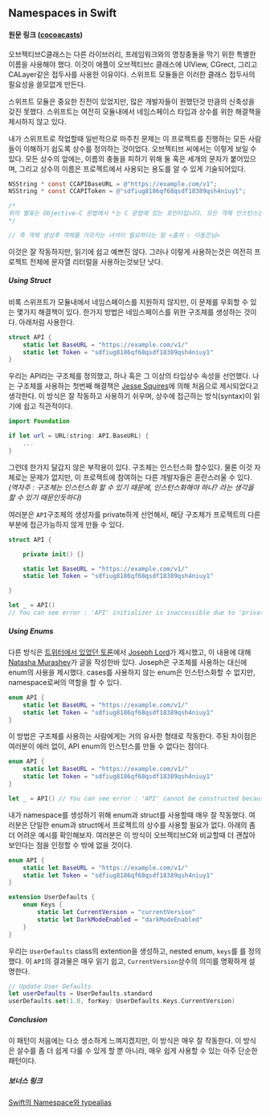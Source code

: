 ## Namespaces in Swift

#### 원문 링크 ([cocoacasts](https://cocoacasts.com/namespaces-in-swift/))



오브젝티브C클래스는 다른 라이브러리, 프레임워크와의 명칭충돌을 막기 위한 특별한 이름을 사용해야 했다. 이것이 애플이 오브젝티브c 클래스에 UIView, CGrect, 그리고 CALayer같은 접두사를 사용한 이유이다. 스위프트 모듈들은 이러한 클래스 접두사의 필요성을 쓸모없게 만든다.



스위프트 모듈은 중요한 진전이 있었지만, 많은 개발자들이 원했던것 만큼의 신축성을 갖진 못했다. 스위프트는 여전히 모듈내에서 네임스페이스 타입과 상수를 위한 해결책을 제시하지 않고 있다.



내가 스위프트로 작업할때 일반적으로 마주친 문제는 이 프로젝트를 진행하는 모든 사람들이 이해하기 쉽도록 상수를 정의하는 것이었다. 오브젝티브 씨에서는 이렇게 보일 수 있다. 모든 상수의 앞에는, 이름의 충돌을 피하기 위해 둘 혹은 세개의 문자가 붙어있으며, 그리고 상수의 이름은 프로젝트에서 사용되는 용도를 알 수 있게 기술되어있다.

```objective-c
NSString * const CCAPIBaseURL = @"https://example.com/v1";
NSString * const CCAPIToken = @"sdfiug8186qf68qsdf18389qsh4niuy1";

/*
위의 별표는 Objective-C 문법에서 *는 C 문법에 있는 포인터입니다. 모든 객체 인스턴스는 *를 붙여서 참조한다는 것을 포인터 문법으로 명시해야 합니다. <출처 : 코드스쿼드 모바일 마스터 JK>
*/

// 즉 객체 생성후 객체를 가르키는 녀석이 필요하다는 말 <출처 : 이동진님>
```

이것은 잘 작동하지만, 읽기에 쉽고 예쁘진 않다. 그러나 이렇게 사용하는것은 여전히 프로젝트 전체에 문자열 리터럴을 사용하는것보단 낫다.



##### Using Struct

비록 스위프트가 모듈내에서 네임스페이스를 지원하지 않지만, 이 문제를 우회할 수 있는 몇가지 해결책이 있다. 한가지 방법은 네임스페이스를 위한 구조체를 생성하는 것이다. 아래처럼 사용한다.

```swift	
struct API {
    static let BaseURL = "https://example.com/v1/"
    static let Token = "sdfiug8186qf68qsdf18389qsh4niuy1"
}
```



우리는 API라는 구조체를 정의했고, 하나 혹은 그 이상의 타입상수 속성을 선언했다. 나는 구조체를 사용하는 첫번째 해결책은 [Jesse Squires](https://www.jessesquires.com/blog/swift-namespaced-constants/)에 의해  처음으로 제시되었다고 생각한다. 이 방식은 잘 작동하고 사용하기 쉬우며, 상수에 접근하는 방식(syntax)이 읽기에 쉽고 직관적이다.

```swift
import Foundation

if let url = URL(string: API.BaseURL) {
    ...
}
```



그런데 한가지 달갑지 않은 부작용이 있다. 구조체는 인스턴스화 할수있다. 물론 이것 자체로는 문제가 없지만, 이 프로젝트에 참여하는 다른 개발자들은 혼란스러울 수 있다. *(역자주 : 구조체는 인스턴스화 할 수 있기 때문에, 인스턴스화해야 하나? 라는 생각을 할 수 있기 때문인듯하다)* 



여러분은 `API`구조체의 생성자를 private하게 선언해서, 해당 구조체가 프로젝트의 다른 부분에 접근가능하지 않게 만들 수 있다.

```swift
struct API {

    private init() {}

    static let BaseURL = "https://example.com/v1/"
    static let Token = "sdfiug8186qf68qsdf18389qsh4niuy1"

}

let _ = API()
// You can see error : 'API' initializer is inaccessible due to 'private' protection level
```



##### Using Enums

다른 방식은 [트위터에서 있었던 토론](https://twitter.com/NatashaTheRobot/status/714798388345110528)에서 [Joseph Lord](https://twitter.com/jl_hfl)가 제시했고, 이 내용에 대해 [Natasha Murashev](https://www.natashatherobot.com/swift-enum-no-cases/)가 글을 작성한바 있다. Joseph은 구조체를 사용하는 대신에 enum의 사용을 제시했다. cases를 사용하지 않는 enum은 인스턴스화할 수 없지만, namespace로써의 역할을 할 수 있다.

```swift
enum API {
    static let BaseURL = "https://example.com/v1/"
    static let Token = "sdfiug8186qf68qsdf18389qsh4niuy1"
}
```

이 방법은 구조체를 사용하는 사람에게는 거의 유사한 형태로 작동한다. 주된 차이점은 여러분이 에러 없이, API enum의 인스턴스를 만들 수 없다는 점이다. 

```swift
enum API {
    static let BaseURL = "https://example.com/v1/"
    static let Token = "sdfiug8186qf68qsdf18389qsh4niuy1"
}

let _ = API() // You can see error : 'API' cannot be constructed because it has no accessible initializers
```



내가 namespace를 생성하기 위해 enum과 struct를 사용할때 매우 잘 작동했다. 여러분은 단일한 enum과 struct에서 프로젝트의 상수를 사용할 필요가 없다. 아래의 좀더 어려운 예시를 확인해보자.  여러분은 이 방식이 오브젝티브C와 비교할때 더 괜찮아 보인다는 점을 인정할 수 밖에 없을 것이다. 

```swift
enum API {
    static let BaseURL = "https://example.com/v1/"
    static let Token = "sdfiug8186qf68qsdf18389qsh4niuy1"
}

extension UserDefaults {
    enum Keys {
        static let CurrentVersion = "currentVersion"
        static let DarkModeEnabled = "darkModeEnabled"
    }
}
```

우리는 `UserDefaults` class의 extention을 생성하고, nested enum, `keys`를 를 정의했다. 이 `API`의 결과물은 매우 읽기 쉽고, `CurrentVersion`상수의 의미를 명확하게 설명한다.

```swift
// Update User Defaults
let userDefaults = UserDefaults.standard
userDefaults.set(1.0, forKey: UserDefaults.Keys.CurrentVersion)
```



##### Conclusion

이 패턴이 처음에는 다소 생소하게 느껴지겠지만, 이 방식은 매우 잘 작동한다. 이 방식은 살수를 좀 더 쉽게 다룰 수 있게 할 뿐 아니라, 매우 쉽게 사용할 수 있는 아주 단순한 패턴이다.





##### 보너스 링크

[Swift의 Namespace와 typealias](https://academy.realm.io/kr/posts/swift-namespace-typealias/)